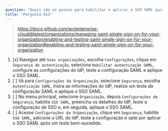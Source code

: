 ```yaml
---
question: "Quais são os passos para habilitar e aplicar o SSO SAML para uma única organização?"
title: "Pergunta 013"
---
```


> https://docs.github.com/en/enterprise-cloud@latest/organizations/managing-saml-single-sign-on-for-your-organization/enabling-and-testing-saml-single-sign-on-for-your-organization#enabling-and-testing-saml-single-sign-on-for-your-organization
1. [x] Navegue até `Suas organizações`, escolha `Configurações`, clique em `Segurança de autenticação`, selecione `Habilitar autenticação SAML`, configure as configurações do IdP, teste a configuração SAML e aplique o SSO SAML.
1. [ ] Vá para `Configurações da Organização`, selecione `Segurança`, escolha `Autenticação SAML`, insira as informações do IdP, realize um teste da configuração SAML e aplique o SSO SAML.
1. [ ] No menu principal, selecione `Organização`, depois `Configurações de Segurança`, habilite `SSO SAML`, preencha os detalhes do IdP, teste a configuração de SSO e, em seguida, aplique o SSO SAML.
1. [ ] Acesse `Configurações da Organização`, clique em `Segurança`, habilite `SSO SAML`, adicione a URL do IdP, teste a configuração e opte por aplicar o SSO SAML após um teste bem-sucedido.
